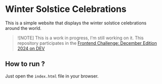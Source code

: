 # Winter Solstice Celebrations

This is a simple website that displays the winter solstice celebrations around the world.

> ![NOTE]
> This is a work in progress, I'm still working on it. This repository participates in the [Frontend Challenge: December Edition 2024 on DEV](https://dev.to/challenges/frontend-2024-12-04)

## How to run ?

Just open the `index.html` file in your browser.


